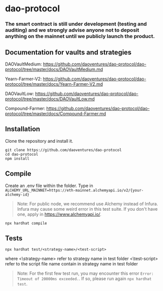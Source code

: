 # dao-protocol

### The smart contract is still under development (testing and auditing) and we strongly advise anyone not to deposit anything on the mainnet until we publicly launch the product.

## Documentation for vaults and strategies
DAOVaultMedium: https://github.com/daoventures/dao-protocol/dao-protocol/tree/master/docs/DAOVaultMedium.md

Yearn-Farmer-V2: https://github.com/daoventures/dao-protocol/dao-protocol/tree/master/docs/Yearn-Farmer-V2.md

DAOVaultLow: https://github.com/daoventures/dao-protocol/dao-protocol/tree/master/docs/DAOVaultLow.md

Compound-Farmer: https://github.com/daoventures/dao-protocol/dao-protocol/tree/master/docs/Compound-Farmer.md

## Installation
Clone the repository and install it.
```
git clone https://github.com/daoventures/dao-protocol
cd dao-protocol
npm install
```

## Compile
Create an .env file within the folder. Type in `ALCHEMY_URL_MAINNET=https://eth-mainnet.alchemyapi.io/v2/{your-alchemy-id}`
> Note: For public node, we recommend use Alchemy instead of Infura. Infura may cause some weird error in this test suite. If you don't have one, apply in https://www.alchemyapi.io/.
```
npx hardhat compile
```

## Tests
```
npx hardhat test/<strategy-name>/<test-script>
```
where
<\strategy-name> refer to strategy name in test folder
<\test-script> refer to the script file name contain in strategy name in test folder
> Note: For the first few test run, you may encounter this error `Error: Timeout of 20000ms exceeded.`. If so, please run again `npx hardhat test`.
